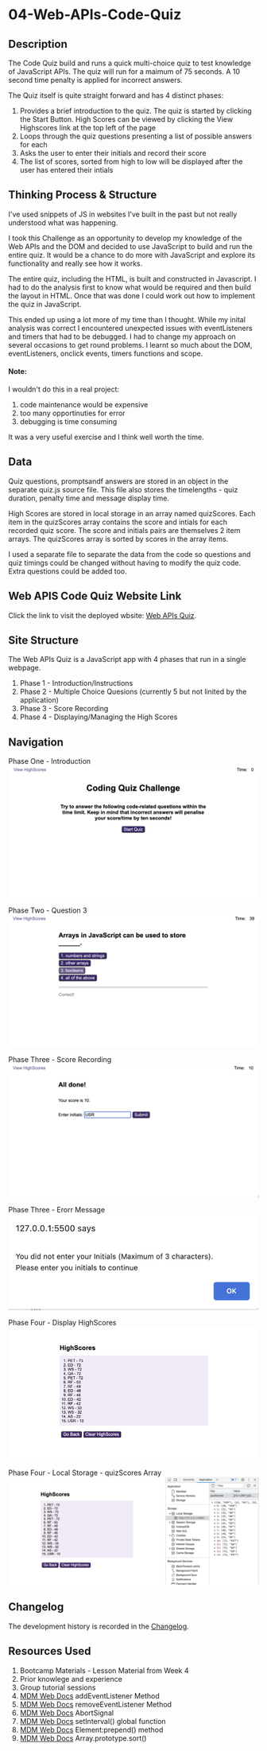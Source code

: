 # 04-Web-APIs-Code-Quiz

## Description
The Code Quiz build and runs a quick multi-choice quiz to test knowledge of JavaScript APIs. The quiz will run for a maimum of 75 seconds. A 10 second time penalty is applied for incorrect answers.

The Quiz itself is quite straight forward and has 4 distinct phases:
1. Provides a brief introduction to the quiz. The quiz is started by clicking the Start Button. High Scores can be viewed by clicking the View Highscores link at the top left of the page
2. Loops through the quiz questions presenting a list of possible answers for each
3. Asks the user to enter their initials and record their score
4. The list of scores, sorted from high to low will be displayed after the user has entered their intials

## Thinking Process & Structure
I've used snippets of JS in websites I've built in the past but not really understood what was happening.

I took this Challenge as an opportunity to develop my knowledge of the Web APIs and the DOM and decided to use JavaScript to build and run the entire quiz. It would be a chance to do more with JavaScript and explore its functionality and really see how it works.

The entire quiz, including the HTML, is built and constructed in Javascript. I had to do the analysis first to know what would be required and then build the layout in HTML. Once that was done I could work out how to implement the quiz in JavaScript.

This ended up using a lot more of my time than I thought. While my inital analysis was correct I encountered unexpected issues with eventListeners and timers that had to be debugged. I had to change my approach on several occasions to get round problems. I learnt so much about the DOM, eventListeners, onclick events, timers functions and scope.

#### Note:
I wouldn't do this in a real project:
1. code maintenance would be expensive
2. too many opportinuties for error
3. debugging is time consuming 

It was a very useful exercise and I think well worth the time. 

## Data
Quiz questions, promptsandf answers are stored in an object in the separate quiz.js source file. This file also stores the timelengths - quiz duration, penalty time and message display time.

High Scores are stored in local storage in an array named quizScores. Each item in the quizScores array contains the score and intials for each recorded quiz score. The score and initials pairs are themselves 2 item arrays. The quizScores array is sorted by scores in the array items.  

I used a separate file to separate the data from the code so questions and quiz timings could be changed without having to modify the quiz code. Extra questions could be added too.

## Web APIS Code Quiz Website Link
Click the link to visit the deployed wbsite: [Web APIs Quiz][def1].

## Site Structure

The Web APIs Quiz is a JavaScript app with 4 phases that run in a single webpage.
1. Phase 1 - Introduction/Instructions
2. Phase 2 - Multiple Choice Quesions (currently 5 but not linited by the application)
3. Phase 3 - Score Recording
4. Phase 4 - Displaying/Managing the High Scores

## Navigation

Phase One - Introduction
![Web API Quiz Introduction](assets/websiteImages/phaseOneIntroduction.png)

Phase Two - Question 3
![Web API Quiz Question 3](assets/websiteImages/phaseTwoQuestionThree.png)

Phase Three - Score Recording
![Web API Quiz Introduction](assets/websiteImages/phaseThree-ScoreRecording.png)

Phase Three - Erorr Message
![Web API Quiz Error Message](assets/websiteImages/phaseThreeErrorMsg.png)

Phase Four - Display HighScores
![Web API Quiz Display HighScores](assets/websiteImages/phaseFourDisplayHighScores.png)

Phase Four - Local Storage - quizScores Array
![Web API Quiz Display HighScores](assets/websiteImages/phaseFourLocalStorage.png)

## Changelog
The development history is recorded in the [Changelog](./CHANGELOG.md).

## Resources Used
1. Bootcamp Materials - Lesson Material from Week 4
2. Prior knowlege and experience
3. Group tutorial sessions
4. [MDM Web Docs][def2] addEventListener Method
5. [MDM Web Docs][def3] removeEventListener Method
6. [MDM Web Docs][def4] AbortSignal
7. [MDM Web Docs][def5] setInterval() global function
8. [MDM Web Docs][def6] Element:prepend() method
9. [MDM Web Docs][def7] Array.prototype.sort()

[def1]: https://dingogap.github.io/04-Web-APIs-Code-Quiz/
[def2]: https://developer.mozilla.org/en-US/docs/Web/API/EventTarget/addEventListener
[def3]: https://developer.mozilla.org/en-US/docs/Web/API/EventTarget/removeEventListener
[def4]: https://developer.mozilla.org/en-US/docs/Web/API/AbortSignal
[def5]: https://developer.mozilla.org/en-US/docs/Web/API/setInterval
[def6]: https://developer.mozilla.org/en-US/docs/Web/API/Element/prepend
[def7]:https://developer.mozilla.org/en-US/docs/Web/JavaScript/Reference/Global_Objects/Array/sort